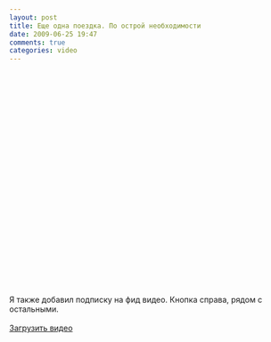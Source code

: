 ```yaml
---
layout: post
title: Еще одна поездка. По острой необходимости
date: 2009-06-25 19:47
comments: true
categories: video
---
```


<object classid="clsid:d27cdb6e-ae6d-11cf-96b8-444553540000" codebase="http://download.macromedia.com/pub/shockwave/cabs/flash/swflash.cab#version=6,0,40,0" height="385" width="640"><param name="allowFullScreen" value="true" /><param name="allowscriptaccess" value="always" /><param name="src" value="https://www.youtube.com/v/kxsXkopun5Y&hl=en&fs=1&hd=1" /><param name="allowfullscreen" value="true" /><embed type="application/x-shockwave-flash" width="640" height="385" src="https://www.youtube.com/v/kxsXkopun5Y&hl=en&fs=1&hd=1" allowscriptaccess="always" allowfullscreen="true"></embed></object><br /><br />Я также добавил подписку на фид видео. Кнопка справа, рядом с остальными.<br /><br /><a href="http://rucast.net/download/video/ump_video9.mp4">Загрузить видео</a>